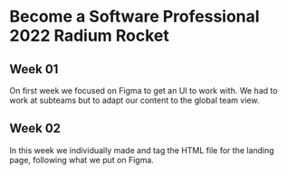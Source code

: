 # Become a Software Professional 2022 Radium Rocket

## Week 01
 On first week we focused on Figma to get an UI to work with. We had to work at subteams but to adapt our content to the global team view.

## Week 02
 In this week we individually made and tag the HTML file for the landing page, following what we put on Figma.